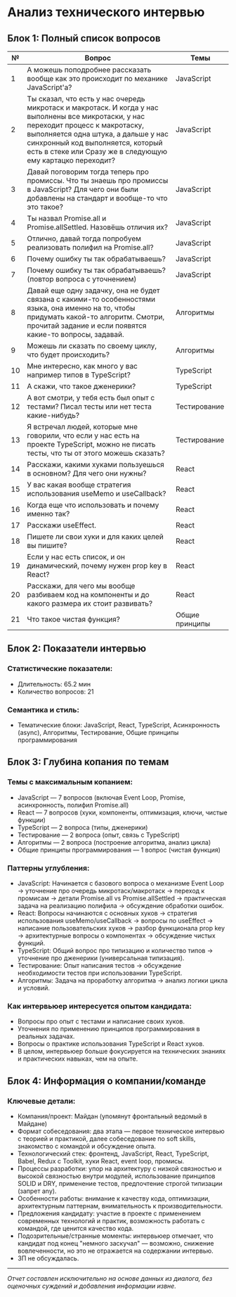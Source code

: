# Анализ технического интервью

## Блок 1: Полный список вопросов

| №  | Вопрос                                                                                                    | Темы           |
|-----|------------------------------------------------------------------------------------------------------------|----------------|
| 1   | А можешь поподробнее рассказать вообще как это происходит по механике JavaScript'а?                        | JavaScript     |
| 2   | Ты сказал, что есть у нас очередь микротаск и макротаск. И когда у нас выполнены все микротаски, у нас переходит процесс к макротаску, выполняется одна штука, а дальше у нас синхронный код выполняется, который есть в стеке или Сразу же в следующую ему картацко переходит? | JavaScript     |
| 3   | Давай поговорим тогда теперь про промиссы. Что ты знаешь про промиссы в JavaScript? Для чего они были добавлены на стандарт и вообще-то что это такое? | JavaScript     |
| 4   | Ты назвал Promise.all и Promise.allSettled. Назовёшь отличия их?                                            | JavaScript     |
| 5   | Отлично, давай тогда попробуем реализовать полифил на Promise.all?                                         | JavaScript     |
| 6   | Почему ошибку ты так обрабатываешь?                                                                       | JavaScript     |
| 7   | Почему ошибку ты так обрабатываешь? (повтор вопроса с уточнением)                                         | JavaScript     |
| 8   | Давай еще одну задачку, она не будет связана с какими-то особенностями языка, она именно на то, чтобы придумать какой-то алгоритм. Смотри, прочитай задание и если появятся какие-то вопросы, задавай. | Алгоритмы      |
| 9   | Можешь ли сказать по своему циклу, что будет происходить?                                                | Алгоритмы      |
| 10  | Мне интересно, как много у вас например типов в TypeScript?                                              | TypeScript     |
| 11  | А скажи, что такое дженерики?                                                                             | TypeScript     |
| 12  | А вот смотри, у тебя есть был опыт с тестами? Писал тесты или нет теста какие-нибудь?                     | Тестирование   |
| 13  | Я встречал людей, которые мне говорили, что если у нас есть на проекте TypeScript, можно не писать тесты, что ты от этого можешь сказать? | Тестирование   |
| 14  | Расскажи, какими хуками пользуешься в основном? Для чего они нужны?                                       | React          |
| 15  | У вас какая вообще стратегия использования useMemo и useCallback?                                         | React          |
| 16  | Когда еще что использовать и почему именно так?                                                          | React          |
| 17  | Расскажи useEffect.                                                                                        | React          |
| 18  | Пишете ли свои хуки и для каких целей вы пишите?                                                        | React          |
| 19  | Если у нас есть список, и он динамический, почему нужен prop key в React?                                 | React          |
| 20  | Расскажи, для чего мы вообще разбиваем код на компоненты и до какого размера их стоит развивать?         | React          |
| 21  | Что такое чистая функция?                                                                                  | Общие принципы |

## Блок 2: Показатели интервью

### Статистические показатели:
- Длительность: 65.2 мин
- Количество вопросов: 21

### Семантика и стиль:
- Тематические блоки: JavaScript, React, TypeScript, Асинхронность (async), Алгоритмы, Тестирование, Общие принципы программирования

## Блок 3: Глубина копания по темам

### Темы с максимальным копанием:
- JavaScript — 7 вопросов (включая Event Loop, Promise, асинхронность, полифил Promise.all)
- React — 7 вопросов (хуки, компоненты, оптимизация, ключи, чистые функции)
- TypeScript — 2 вопроса (типы, дженерики)
- Тестирование — 2 вопроса (опыт, связь с TypeScript)
- Алгоритмы — 2 вопроса (построение алгоритма, анализ цикла)
- Общие принципы программирования — 1 вопрос (чистая функция)

### Паттерны углубления:
- JavaScript: Начинается с базового вопроса о механизме Event Loop → уточнение про очередь микротаск/макротаск → переход к промисам → детали Promise.all vs Promise.allSettled → практическая задача на реализацию полифила → обсуждение обработки ошибок.
- React: Вопросы начинаются с основных хуков → стратегия использования useMemo/useCallback → вопросы по useEffect → написание пользовательских хуков → разбор функционала prop key → архитектурные вопросы о компонентах → обсуждение чистых функций.
- TypeScript: Общий вопрос про типизацию и количество типов → уточнение про дженерики (универсальная типизация).
- Тестирование: Опыт написания тестов → обсуждение необходимости тестов при использовании TypeScript.
- Алгоритмы: Задача на проработку алгоритма → анализ логики цикла и условий.

### Как интервьюер интересуется опытом кандидата:
- Вопросы про опыт с тестами и написание своих хуков.
- Уточнения по применению принципов программирования в реальных задачах.
- Вопросы о практике использования TypeScript и React хуков.
- В целом, интервьюер больше фокусируется на технических знаниях и практических навыках, чем на опыте.

## Блок 4: Информация о компании/команде

### Ключевые детали:
- Компания/проект: Майдан (упомянут фронтальный ведомый в Майдане)
- Формат собеседования: два этапа — первое техническое интервью с теорией и практикой, далее собеседование по soft skills, знакомство с командой и обсуждение опыта.
- Технологический стек: фронтенд, JavaScript, React, TypeScript, Babel, Redux с Toolkit, хуки React, event loop, промисы.
- Процессы разработки: упор на архитектуру с низкой связностью и высокой связностью внутри модулей, использование принципов SOLID и DRY, применение тестов, предпочтение строгой типизации (запрет any).
- Особенности работы: внимание к качеству кода, оптимизации, архитектурным паттернам, внимательность к производительности.
- Предложения кандидату: участие в проекте с применением современных технологий и практик, возможность работать с командой, где ценится качество кода.
- Подозрительные/странные моменты: интервьюер отмечает, что кандидат под конец "немного заскучал" — возможно, снижение вовлеченности, но это не отражается на содержании интервью.
- ЗП не обсуждалась.

---

*Отчет составлен исключительно на основе данных из диалога, без оценочных суждений и добавления информации извне.*